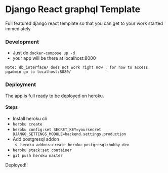 # Django React graphql Template

Full featured django react template so that you can get to your work started immediately

### Development

-   Just do `docker-compose up -d`
-   your app will be there at localhost:8000

```
Note: db_interface/ does not work right now , for now to access pgadmin go to localhost:8080/
```

### Deployment

The app is full ready to be deployed on heroku.

#### Steps

-   Install heroku cli
-   `heroku create`
-   `heroku config:set SECRET_KEY=yoursecret DJANGO_SETTINGS_MODULE=backend.settings.production`
-   Add postgresql addon
    -   `heroku addons:create heroku-postgresql:hobby-dev`
-   `heroku stack:set container`
-   `git push heroku master`

Deployed!!
